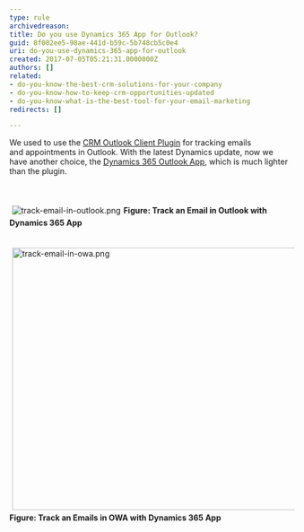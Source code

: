 ```yaml
---
type: rule
archivedreason: 
title: Do you use Dynamics 365 App for Outlook?
guid: 8f002ee5-98ae-441d-b59c-5b748cb5c0e4
uri: do-you-use-dynamics-365-app-for-outlook
created: 2017-07-05T05:21:31.0000000Z
authors: []
related:
- do-you-know-the-best-crm-solutions-for-your-company
- do-you-know-how-to-keep-crm-opportunities-updated
- do-you-know-what-is-the-best-tool-for-your-email-marketing
redirects: []

---
```



We used to use the <a href="https&#58;//www.microsoft.com/en-US/download/details.aspx?id=50370">CRM Outlook Client Plugin​</a> for tracking emails and&#160;appointments in Outlook. With the latest Dynamics update, now we have another choice,&#160;the&#160;<a href="https&#58;//www.microsoft.com/en-US/dynamics/crm-customer-center/dynamics-365-app-for-outlook-user-s-guide.aspx">Dynamics 365 Outlook App​</a>, which is much lighter​ than the plugin.​<br>
<br><excerpt class='endintro'></excerpt><br>
<dl class="ssw15-rteElement-ImageArea">​<img src="/PublishingImages/track-email-in-outlook.png" alt="track-email-in-outlook.png" style="margin&#58;5px;" /><strong>Figure&#58; Track an Email&#160;in Outlook with Dynamics 365 App</strong><dl class="ssw15-rteElement-ImageArea"><dl class="ssw15-rteElement-ImageArea"><br><img src="/PublishingImages/track-email-in-owa.png" alt="track-email-in-owa.png" style="margin&#58;5px;width&#58;668px;height&#58;468px;" /><strong>Figure&#58; Track an&#160;Emails in OWA with Dynamics 365 App&#160;</strong><br></dl></dl><br></dl><p><br></p>


